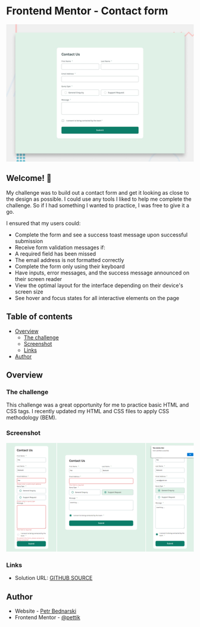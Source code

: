# Frontend Mentor - Contact form

![Design preview for the Contact form coding challenge](./design/desktop-preview.jpg)

## Welcome! 👋

My challenge was to build out a contact form and get it looking as close to the design as possible. I could use any tools I liked to help me complete the challenge. So if I had something I wanted to practice, I was free to give it a go.

I ensured that my users could:

- Complete the form and see a success toast message upon successful submission
- Receive form validation messages if:
- A required field has been missed
- The email address is not formatted correctly
- Complete the form only using their keyboard
- Have inputs, error messages, and the success message announced on their screen reader
- View the optimal layout for the interface depending on their device's screen size
- See hover and focus states for all interactive elements on the page

## Table of contents

- [Overview](#overview)
  - [The challenge](#the-challenge)
  - [Screenshot](#screenshot)
  - [Links](#links)
- [Author](#author)

## Overview

### The challenge

This challenge was a great opportunity for me to practice basic HTML and CSS tags. I recently updated my HTML and CSS files to apply CSS methodology (BEM).

### Screenshot

<img src="design/site-preview.JPG" alt="This is my solution of this challenge">

### Links

- Solution URL: [GITHUB SOURCE](https://github.com/pettik/FrontendMentor--contact-form)
<!-- - Live Site URL: [LIVE SITE 🌐](https://pettik-contact-form.netlify.app/) -->

## Author

- Website - [Petr Bednarski](https://github.com/pettik)
- Frontend Mentor - [@pettik](https://www.frontendmentor.io/profile/pettik)
